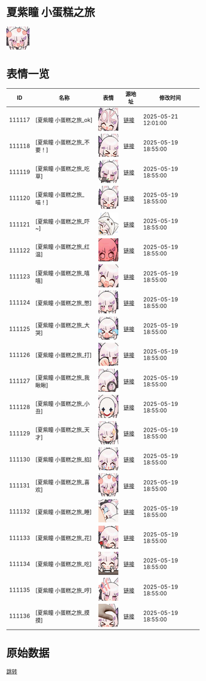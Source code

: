 # 夏紫瞳 小蛋糕之旅

<img src="./cover.png" height="60" alt="cover" />

# 表情一览

|ID|名称|表情|源地址|修改时间|
|----|----|----|----|----|
|111117|[夏紫瞳 小蛋糕之旅_ok]|<img src="./pic/111117_%5B夏紫瞳 小蛋糕之旅_ok%5D.png" height="60" alt="ok"/>|[链接](https://i0.hdslb.com/bfs/garb/2ee0b444c0b55fd7599601e6354f7313a3166c02.png)|2025-05-21 12:01:00|
|111118|[夏紫瞳 小蛋糕之旅_不要！]|<img src="./pic/111118_%5B夏紫瞳 小蛋糕之旅_不要！%5D.png" height="60" alt="不要！"/>|[链接](https://i0.hdslb.com/bfs/garb/d1a01087d6f039f93d66ec766421cff6f4a264ab.png)|2025-05-19 18:55:00|
|111119|[夏紫瞳 小蛋糕之旅_吃草]|<img src="./pic/111119_%5B夏紫瞳 小蛋糕之旅_吃草%5D.png" height="60" alt="吃草"/>|[链接](https://i0.hdslb.com/bfs/garb/b0763cc8e61e6789e723b50c22d5ebbbeed5a168.png)|2025-05-19 18:55:00|
|111120|[夏紫瞳 小蛋糕之旅_喵！]|<img src="./pic/111120_%5B夏紫瞳 小蛋糕之旅_喵！%5D.png" height="60" alt="喵！"/>|[链接](https://i0.hdslb.com/bfs/garb/8a031deeb2d23860e30ed4c1c2ec929a52f8449a.png)|2025-05-19 18:55:00|
|111121|[夏紫瞳 小蛋糕之旅_吓~]|<img src="./pic/111121_%5B夏紫瞳 小蛋糕之旅_吓~%5D.png" height="60" alt="吓~"/>|[链接](https://i0.hdslb.com/bfs/garb/be494ff1d0950202668c0c9f8e9d9590bf1d87d0.png)|2025-05-19 18:55:00|
|111122|[夏紫瞳 小蛋糕之旅_红温]|<img src="./pic/111122_%5B夏紫瞳 小蛋糕之旅_红温%5D.png" height="60" alt="红温"/>|[链接](https://i0.hdslb.com/bfs/garb/0e68ec36cde4f5ae107e80705a11fa80b038db36.png)|2025-05-19 18:55:00|
|111123|[夏紫瞳 小蛋糕之旅_嘻嘻]|<img src="./pic/111123_%5B夏紫瞳 小蛋糕之旅_嘻嘻%5D.png" height="60" alt="嘻嘻"/>|[链接](https://i0.hdslb.com/bfs/garb/57ae901c7c94b30e872e208f89c3373a8cd670eb.png)|2025-05-19 18:55:00|
|111124|[夏紫瞳 小蛋糕之旅_憋]|<img src="./pic/111124_%5B夏紫瞳 小蛋糕之旅_憋%5D.png" height="60" alt="憋"/>|[链接](https://i0.hdslb.com/bfs/garb/8ea2ece4fd0489e0d6f6a9df2aded1794adb2815.png)|2025-05-19 18:55:00|
|111125|[夏紫瞳 小蛋糕之旅_大哭]|<img src="./pic/111125_%5B夏紫瞳 小蛋糕之旅_大哭%5D.png" height="60" alt="大哭"/>|[链接](https://i0.hdslb.com/bfs/garb/e3ab00c6c5348813aff953f50ae5cbf6ba281386.png)|2025-05-19 18:55:00|
|111126|[夏紫瞳 小蛋糕之旅_打]|<img src="./pic/111126_%5B夏紫瞳 小蛋糕之旅_打%5D.png" height="60" alt="打"/>|[链接](https://i0.hdslb.com/bfs/garb/aab2d0d230de47b240ff99dbef783aed232ce018.png)|2025-05-19 18:55:00|
|111127|[夏紫瞳 小蛋糕之旅_我瞅瞅]|<img src="./pic/111127_%5B夏紫瞳 小蛋糕之旅_我瞅瞅%5D.png" height="60" alt="我瞅瞅"/>|[链接](https://i0.hdslb.com/bfs/garb/523959c8f1e8328c8e32299dff40de11c4bda787.png)|2025-05-19 18:55:00|
|111128|[夏紫瞳 小蛋糕之旅_小丑]|<img src="./pic/111128_%5B夏紫瞳 小蛋糕之旅_小丑%5D.png" height="60" alt="小丑"/>|[链接](https://i0.hdslb.com/bfs/garb/66a417b448064a200558478aa17e9b61547811d5.png)|2025-05-19 18:55:00|
|111129|[夏紫瞳 小蛋糕之旅_天才]|<img src="./pic/111129_%5B夏紫瞳 小蛋糕之旅_天才%5D.png" height="60" alt="天才"/>|[链接](https://i0.hdslb.com/bfs/garb/b2516bfa9486996f39800cc180db4ce33a210f4f.png)|2025-05-19 18:55:00|
|111130|[夏紫瞳 小蛋糕之旅_掐]|<img src="./pic/111130_%5B夏紫瞳 小蛋糕之旅_掐%5D.png" height="60" alt="掐"/>|[链接](https://i0.hdslb.com/bfs/garb/582ceae1b692faf3e5a6aaad3aebd92b001755ac.png)|2025-05-19 18:55:00|
|111131|[夏紫瞳 小蛋糕之旅_喜欢]|<img src="./pic/111131_%5B夏紫瞳 小蛋糕之旅_喜欢%5D.png" height="60" alt="喜欢"/>|[链接](https://i0.hdslb.com/bfs/garb/2c365f3ef0aeb2683c77ecd8cce9f404a3700d9b.png)|2025-05-19 18:55:00|
|111132|[夏紫瞳 小蛋糕之旅_睡]|<img src="./pic/111132_%5B夏紫瞳 小蛋糕之旅_睡%5D.png" height="60" alt="睡"/>|[链接](https://i0.hdslb.com/bfs/garb/ef04f2415e2f0ce3c745479dd7f9f55595de0d30.png)|2025-05-19 18:55:00|
|111133|[夏紫瞳 小蛋糕之旅_花]|<img src="./pic/111133_%5B夏紫瞳 小蛋糕之旅_花%5D.png" height="60" alt="花"/>|[链接](https://i0.hdslb.com/bfs/garb/5cc3ab425b574855ee55d9cb78fad3b4df7675d0.png)|2025-05-19 18:55:00|
|111134|[夏紫瞳 小蛋糕之旅_吃]|<img src="./pic/111134_%5B夏紫瞳 小蛋糕之旅_吃%5D.png" height="60" alt="吃"/>|[链接](https://i0.hdslb.com/bfs/garb/d9fba9962c329ab1122d2910fd4f4baa14f2ea6e.png)|2025-05-19 18:55:00|
|111135|[夏紫瞳 小蛋糕之旅_哼]|<img src="./pic/111135_%5B夏紫瞳 小蛋糕之旅_哼%5D.png" height="60" alt="哼"/>|[链接](https://i0.hdslb.com/bfs/garb/f202f774a6e379607e24fc25c3aba86754007602.png)|2025-05-19 18:55:00|
|111136|[夏紫瞳 小蛋糕之旅_摸摸]|<img src="./pic/111136_%5B夏紫瞳 小蛋糕之旅_摸摸%5D.png" height="60" alt="摸摸"/>|[链接](https://i0.hdslb.com/bfs/garb/5715fb31f726e9ecc715841454ea9ecc8ba29aa0.png)|2025-05-19 18:55:00|

# 原始数据

[跳转](./raw.json)

